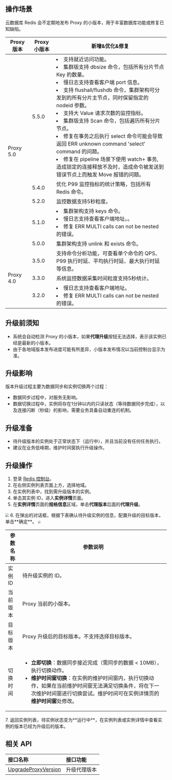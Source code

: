 ## 操作场景
云数据库 Redis 会不定期地发布 Proxy 的小版本，用于丰富数据库功能或修复已知缺陷。

<table>
<thead><tr><th width=15%>Proxy 版本</th><th width=15%>Proxy 小版本</th><th width=70%>新增&优化&修复</th></tr></thead>
<tbody>
<tr><td rowspan=5>Proxy 5.0</td>
<td>5.5.0</td>
    <td> <li>支持就近访问功能。</li><li>集群版支持 dbsize 命令，包括所有分片节点 Key 的数量。</li><li>慢日志支持查看客户端 port 信息。</li><li>支持 flushall/flushdb 命令，集群架构可分发到的所有分片主节点，同时保留指定的 nodeid 参数。</li><li>支持大 Value 请求次数的监控指标。</li><li>集群版支持 Scan 命令，包括遍历所有分片节点。</li><li>修复在事务之后执行 select 命令可能会导致返回 ERR unknown command 'select' command 的问题。</li><li>修复在 pipeline 场景下使用 watch+ 事务, 造成锁定的连接释放不及时，造成命令被发送到错误节点上而触发 Move 报错的问题。</li></td></tr>    
<tr><td>5.4.0</td><td>优化 P99 监控指标的统计策略，包括所有 Redis 命令。</td></tr>
<tr><td>5.2.0</td><td>监控数据支持5秒粒度。</td></tr>
<tr><td>5.1.0</td><td><li>集群架构支持 keys 命令。</li><li>慢日志支持查看客户端地址。。</li><li>修复 ERR MULTI calls can not be nested 的错误。</li></td></tr>    
<tr><td>5.0.0</td><td>集群架构支持 unlink 和 exists 命令。</td></tr>
<tr><td rowspan=3>Proxy 4.0</td> 
<td>3.5.0</td><td>支持命令分析功能，可查看单个命令的 QPS、P99 执行时延、平均执行时延、最大执行时延等信息。</td></tr>
<tr><td>3.3.0</td><td>系统监控数据采集时间粒度支持5秒统计。</td></tr>
<tr><td>3.2.0</td><td><li>慢日志支持查看客户端地址。</li><li>修复 ERR MULTI calls can not be nested 的错误。</li></td></tr>    
</tbody></table>

## 升级前须知
- 系统会自动检测 Proxy 的小版本，如果**代理升级**按钮无法选择，表示该实例已经是最新的小版本。
- 由于各地域版本发布进度可能有所差异，小版本发布情况以当前控制台显示为准。

## 升级影响
版本升级过程主要为数据同步和实例切换两个过程：
- 数据同步过程中，对服务无影响。
- 数据切换过程中，实例将存在1分钟以内的只读状态（等待数据同步完成），以及连接闪断（秒级）的影响，需要业务具备自动重连的机制。

## 升级准备
- 待升级版本的实例处于正常状态下（运行中），并且当前没有任何任务执行。
- 建议在业务低峰期，维护时间窗执行升级操作。

## 升级操作
1. 登录 [Redis 控制台](https://console.cloud.tencent.com/redis)。
2. 在右侧实例列表页面上方，选择地域。
3. 在实例列表中，找到需升级版本的实例。
4. 单击其实例 ID，进入**实例详情**页面。
5. 在**实例详情**页面的**规格信息**区域，单击**代理版本**后面的**代理升级**。
<img src="https://qcloudimg.tencent-cloud.cn/raw/c9f1d31f6687c96115af9cbda957fc2c.png"  style="zoom:70%;">
6. 在弹出的对话框，根据下表确认待升级实例的信息，配置升级的目标版本，单击**确定**。
<img src="https://qcloudimg.tencent-cloud.cn/raw/9dce36bc5cc603e415e7211951920859.png"  style="zoom:50%;">
<table>
<thead><tr><th>参数名称</th><th>参数说明</th></tr></thead>
<tbody>
<tr>
<td>实例 ID</td><td>待升级实例的 ID。</td></tr>
<tr>
<td>当前版本</td><td>Proxy 当前的小版本。</td></tr>
<tr>
<td>目标版本</td><td>Proxy 升级后的目标版本。不支持选择目标版本。</td></tr>
<tr>
<td>切换时间</td>
<td><ul><li><strong>立即切换</strong>：数据同步接近完成（需同步的数据 &lt; 10MB），执行切换动作。</li><li><strong>维护时间窗切换</strong>：在实例的维护时间窗内，执行切换动作，如果在当前维护时间窗无法满足切换条件，将在下一次维护时间窗进行切换尝试。维护时间可在实例详情页的<strong>维护时间窗</strong>处修改。</li></ul></td></tr>
</tbody></table>
7. 返回实例列表，待实例状态变为**运行中**，在实例列表或实例详情中查看实例的版本已经为升级后的版本。

## 相关 API

| 接口名称                                                     | 接口功能     |
| :----------------------------------------------------------- | :----------- |
| [UpgradeProxyVersion](https://cloud.tencent.com/document/product/239/46334) | 升级代理版本 |

